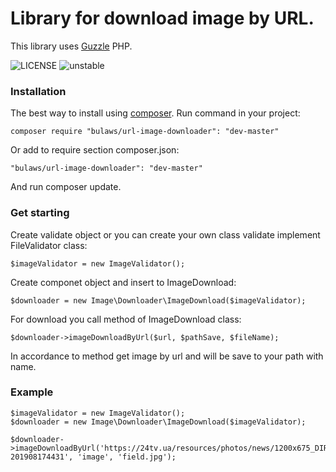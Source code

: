 # Library for download image by URL.
This library uses [Guzzle](https://github.com/guzzle/guzzle.git) PHP.

![LICENSE](https://img.shields.io/badge/license-MIT-blue) ![unstable](https://img.shields.io/badge/unstable-dev--master-green)

### Installation
The best way to install using [composer](https://getcomposer.org/download).
Run command in your project:

```
composer require "bulaws/url-image-downloader": "dev-master"
```

Or add to require section composer.json:

```
"bulaws/url-image-downloader": "dev-master"
```
And run composer update.

### Get starting
Create validate object or you can create your own class validate implement FileValidator class:

```
$imageValidator = new ImageValidator();
```

Create componet object and insert to ImageDownload:

```
$downloader = new Image\Downloader\ImageDownload($imageValidator);
```

For download you call method of ImageDownload class:

```
$downloader->imageDownloadByUrl($url, $pathSave, $fileName);
```
In accordance to method get image by url and will be save to your path with name.

### Example

```
$imageValidator = new ImageValidator();
$downloader = new Image\Downloader\ImageDownload($imageValidator);

$downloader->imageDownloadByUrl('https://24tv.ua/resources/photos/news/1200x675_DIR/201908/1195520.jpg?201908174431', 'image', 'field.jpg');
```
